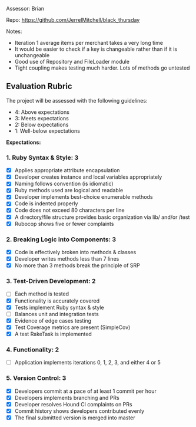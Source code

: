 Assessor: Brian

Repo: https://github.com/JerrelMitchell/black_thursday

Notes:

* Iteration 1 average items per merchant takes a very long time
* It would be easier to check if a key is changeable rather than if it is unchangeable
* Good use of Repository and FileLoader module
* Tight coupling makes testing much harder. Lots of methods go untested

## Evaluation Rubric

The project will be assessed with the following guidelines:

* 4: Above expectations
* 3: Meets expectations
* 2: Below expectations
* 1: Well-below expectations

**Expectations:**

### 1. Ruby Syntax & Style: 3

- [x] Applies appropriate attribute encapsulation  
- [x] Developer creates instance and local variables appropriately
- [x] Naming follows convention (is idiomatic)
- [x] Ruby methods used are logical and readable  
- [x] Developer implements best-choice enumerable methods
- [x] Code is indented properly
- [x] Code does not exceed 80 characters per line
- [x] A directory/file structure provides basic organization via lib/ and/or /test  
- [x] Rubocop shows five or fewer complaints

### 2. Breaking Logic into Components: 3

- [x] Code is effectively broken into methods & classes
- [x] Developer writes methods less than 7 lines
- [x] No more than 3 methods break the principle of SRP

### 3. Test-Driven Development: 2

- [ ] Each method is tested  
- [x] Functionality is accurately covered
- [x] Tests implement Ruby syntax & style   
- [ ] Balances unit and integration tests
- [x] Evidence of edge cases testing
- [x] Test Coverage metrics are present (SimpleCov)
- [x] A test RakeTask is implemented

### 4. Functionality: 2

- [ ] Application implements iterations 0, 1, 2, 3, and either 4 or 5

### 5. Version Control: 3

- [x] Developers commit at a pace of at least 1 commit per hour
- [x] Developers implements branching and PRs
- [x] Developer resolves Hound CI complaints on PRs
- [x] Commit history shows developers contributed evenly
- [x] The final submitted version is merged into master
